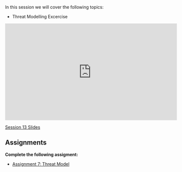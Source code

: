 In this session we will cover the following topics:

- Threat Modelling Excercise

<iframe width="560" height="315" src="https://www.youtube.com/embed/OKA7WIelhIw" title="YouTube video player" frameborder="0" allow="accelerometer; autoplay; clipboard-write; encrypted-media; gyroscope; picture-in-picture; web-share" allowfullscreen></iframe>

[Session 13 Slides](https://docs.google.com/presentation/d/1Ittl2UQy-zQh5H3DtM8VdkxGQMp_fPs3JDeSNAlvXPU/edit#slide=id.p2)

## Assignments
**Complete the following assigment:** 

- [Assignment 7: Threat Model](https://docs.google.com/document/d/1p_YjIer6a7RQbg52WfXRvHHUNQnSEzxN/edit)